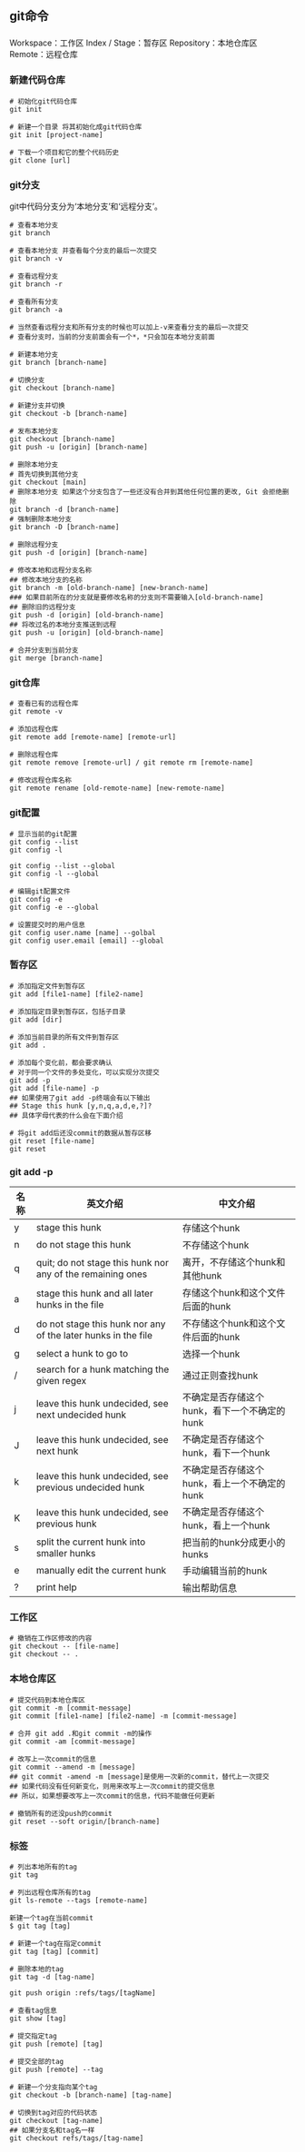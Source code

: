 ## git命令

### 

Workspace：工作区
Index / Stage：暂存区
Repository：本地仓库区
Remote：远程仓库

### 新建代码仓库

```shell
# 初始化git代码仓库
git init

# 新建一个目录 将其初始化成git代码仓库
git init [project-name]

# 下载一个项目和它的整个代码历史
git clone [url]
```

### git分支

git中代码分支分为‘本地分支’和‘远程分支’。

```shell
# 查看本地分支
git branch

# 查看本地分支 并查看每个分支的最后一次提交
git branch -v

# 查看远程分支
git branch -r

# 查看所有分支
git branch -a

# 当然查看远程分支和所有分支的时候也可以加上-v来查看分支的最后一次提交
# 查看分支时，当前的分支前面会有一个*，*只会加在本地分支前面

# 新建本地分支
git branch [branch-name]

# 切换分支
git checkout [branch-name]

# 新建分支并切换
git checkout -b [branch-name]

# 发布本地分支
git checkout [branch-name]
git push -u [origin] [branch-name]

# 删除本地分支
# 首先切换到其他分支
git checkout [main]
# 删除本地分支 如果这个分支包含了一些还没有合并到其他任何位置的更改, Git 会拒绝删除
git branch -d [branch-name]
# 强制删除本地分支
git branch -D [branch-name]

# 删除远程分支
git push -d [origin] [branch-name]

# 修改本地和远程分支名称
## 修改本地分支的名称
git branch -m [old-branch-name] [new-branch-name]
### 如果目前所在的分支就是要修改名称的分支则不需要输入[old-branch-name]
## 删除旧的远程分支
git push -d [origin] [old-branch-name]
## 将改过名的本地分支推送到远程
git push -u [origin] [old-branch-name]

# 合并分支到当前分支
git merge [branch-name]
```

### git仓库

```shell
# 查看已有的远程仓库
git remote -v

# 添加远程仓库
git remote add [remote-name] [remote-url]

# 删除远程仓库
git remote remove [remote-url] / git remote rm [remote-name]

# 修改远程仓库名称
git remote rename [old-remote-name] [new-remote-name]
```

### git配置

```shell
# 显示当前的git配置
git config --list
git config -l

git config --list --global
git config -l --global

# 编辑git配置文件
git config -e
git config -e --global

# 设置提交时的用户信息
git config user.name [name] --golbal
git config user.email [email] --global
```

### 暂存区

```shell
# 添加指定文件到暂存区
git add [file1-name] [file2-name]

# 添加指定目录到暂存区，包括子目录
git add [dir]

# 添加当前目录的所有文件到暂存区
git add .

# 添加每个变化前，都会要求确认
# 对于同一个文件的多处变化，可以实现分次提交
git add -p
git add [file-name] -p
## 如果使用了git add -p终端会有以下输出
## Stage this hunk [y,n,q,a,d,e,?]?
## 具体字母代表的什么会在下面介绍

# 将git add后还没commit的数据从暂存区移
git reset [file-name]
git reset
```

### git add -p

|名称|英文介绍|中文介绍|
|----|----|----|
|y|stage this hunk|存储这个hunk|
|n|do not stage this hunk|不存储这个hunk|
|q|quit; do not stage this hunk nor any of the remaining ones|离开，不存储这个hunk和其他hunk|
|a|stage this hunk and all later hunks in the file|存储这个hunk和这个文件后面的hunk|
|d|do not stage this hunk nor any of the later hunks in the file|不存储这个hunk和这个文件后面的hunk|
|g|select a hunk to go to|选择一个hunk|
|/|search for a hunk matching the given regex|通过正则查找hunk|
|j|leave this hunk undecided, see next undecided hunk|不确定是否存储这个hunk，看下一个不确定的hunk|
|J|leave this hunk undecided, see next hunk|不确定是否存储这个hunk，看下一个hunk|
|k|leave this hunk undecided, see previous undecided hunk|不确定是否存储这个hunk，看上一个不确定的hunk|
|K|leave this hunk undecided, see previous hunk|不确定是否存储这个hunk，看上一个hunk|
|s|split the current hunk into smaller hunks|把当前的hunk分成更小的hunks|
|e|manually edit the current hunk|手动编辑当前的hunk|
|?|print help|输出帮助信息|

### 工作区
```shell
# 撤销在工作区修改的内容
git checkout -- [file-name]
git checkout -- .
```

### 本地仓库区
```shell
# 提交代码到本地仓库区
git commit -m [commit-message]
git commit [file1-name] [file2-name] -m [commit-message]

# 合并 git add .和git commit -m的操作
git commit -am [commit-message]

# 改写上一次commit的信息
git commit --amend -m [message]
## git commit -amend -m [message]是使用一次新的commit，替代上一次提交
## 如果代码没有任何新变化，则用来改写上一次commit的提交信息
## 所以，如果想要改写上一次commit的信息，代码不能做任何更新

# 撤销所有的还没push的commit
git reset --soft origin/[branch-name]
```

### 标签
```shell
# 列出本地所有的tag
git tag

# 列出远程仓库所有的tag
git ls-remote --tags [remote-name]

新建一个tag在当前commit
$ git tag [tag]

# 新建一个tag在指定commit
git tag [tag] [commit]

# 删除本地的tag
git tag -d [tag-name]

git push origin :refs/tags/[tagName]

# 查看tag信息
git show [tag]

# 提交指定tag
git push [remote] [tag]

# 提交全部的tag
git push [remote] --tag

# 新建一个分支指向某个tag
git checkout -b [branch-name] [tag-name]

# 切换到tag对应的代码状态
git checkout [tag-name]
## 如果分支名和tag名一样
git checkout refs/tags/[tag-name]
```